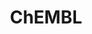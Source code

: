 ---
layout: default
bigquery: https://console.cloud.google.com/bigquery?p=patents-public-data&d=ebi_chembl&page=dataset
citation: '"The ChEMBL database in 2017." Anna Gaulton, Anne Hersey, Michał Nowotka,
  A Patrícia Bento, Jon Chambers, David Mendez, Prudence Mutowo, Francis Atkinson,
  Louisa J Bellis, Elena Cibrián-Uhalte, Mark Davies, Nathan Dedman, Anneli Karlsson,
  María Paula Magariños, John P Overington, George Papadatos, Ines Smit, Andrew R
  Leach Nucleic acids Research (2017) 45 (Database Issue), D945-D954'
contributors: European Bioinformatics Institute
cost: None
description: ChEMBL Data is a manually curated database of small molecules used in
  drug discovery, including information about existing patented drugs.
documentation: 'schema: https://www.ebi.ac.uk/chembl/db_schema


  '
last_edit: Mon, 04 Apr 2022 19:07:30 GMT
location: https://console.cloud.google.com/marketplace/product/google_patents_public_datasets/chembl
maintained_by: EMBL-EBI, an outstation of European Molecular Biology Laboratory
related_publications: '

  ChEMBL: towards direct deposition of bioassay data.


  Mendez D, Gaulton A, Bento AP, Chambers J, De Veij M, Félix E, Magariños MP, Mosquera
  JF, Mutowo P, Nowotka M, Gordillo-Marañón M, Hunter F, Junco L, Mugumbate G, Rodriguez-Lopez
  M, Atkinson F, Bosc N, Radoux CJ, Segura-Cabrera A, Hersey A, Leach AR.


  — Nucleic Acids Res. 2019; 47(D1):D930-D940. doi: 10.1093/nar/gky1075

  '
schema_fields: '[''chirality'', ''nda_type'', ''updated_by'', ''relationship_desc'',
  ''assay_strain'', ''first_page'', ''mesh_heading'', ''compsyn_id'', ''efo_id'',
  ''cidx'', ''syn_type'', ''rgid'', ''aromatic_rings'', ''creation_date'', ''activity_id'',
  ''source'', ''site_residues'', ''previous_company'', ''met_conversion'', ''warning_type'',
  ''prodrug'', ''standard_inchi_key'', ''co_stem_id'', ''protein_class_synonym'',
  ''tissue_id'', ''doc_type'', ''assay_tax_id'', ''standard_inchi'', ''tid'', ''molsyn_id'',
  ''domain_id'', ''indref_id'', ''alogp'', ''l1'', ''comments'', ''active_molregno'',
  ''standard_value'', ''comp_class_id'', ''path'', ''mutation'', ''action_type'',
  ''mc_target_type'', ''biocomp_id'', ''mecref_id'', ''alert_id'', ''mol_frac_id'',
  ''source_domain_id'', ''ap_id'', ''cx_most_bpka'', ''bto_id'', ''withdrawn_reason'',
  ''protein_class_desc'', ''published_type'', ''src_short_name'', ''result_flag'',
  ''log_id'', ''abstract'', ''res_stem_id'', ''parent_type'', ''mechanism_comment'',
  ''ad_type'', ''warning_id'', ''job_id'', ''title'', ''submission_date'', ''le'',
  ''relationship'', ''component_synonym'', ''l4'', ''status'', ''prediction_method'',
  ''ass_cls_map_id'', ''bei'', ''mc_tax_id'', ''hrac_code'', ''irac_class_id'', ''normal_range_max'',
  ''full_mwt'', ''pchembl_value'', ''definition'', ''therapeutic_flag'', ''class_level'',
  ''cell_source_organism'', ''targrel_id'', ''standard_upper_value'', ''activity_count'',
  ''molfile'', ''site_id'', ''binding_site_comment'', ''entity_type'', ''caloha_id'',
  ''text_value'', ''name'', ''innovator_company'', ''ro3_pass'', ''ddd_id'', ''level2'',
  ''hbd'', ''targcomp_id'', ''subgroup'', ''frac_class_id'', ''record_id'', ''level3_description'',
  ''cell_source_tissue'', ''l8'', ''oc_id'', ''standard_type'', ''units'', ''accession'',
  ''atc_code'', ''psa'', ''mol_atc_id'', ''assay_desc'', ''uberon_id'', ''qed_weighted'',
  ''molecule_type'', ''ridx'', ''patent_expire_date'', ''ref_id'', ''direct_interaction'',
  ''priority'', ''dosed_ingredient'', ''uo_units'', ''helm_notation'', ''acd_most_apka'',
  ''lle'', ''isoform'', ''assay_tissue'', ''assay_param_id'', ''label'', ''volume'',
  ''confidence_score'', ''alert_set_id'', ''compound_name'', ''stem'', ''doi'', ''ddd_units'',
  ''level3'', ''level2_description'', ''mc_organism'', ''stat'', ''short_name'', ''irac_code'',
  ''std_act_id'', ''cellosaurus_id'', ''warning_country'', ''withdrawn_year'', ''metabolite_record_id'',
  ''assay_source'', ''indication_class'', ''src_assay_id'', ''disease_efficacy'',
  ''mc_target_name'', ''chembl_id'', ''l7'', ''target_desc'', ''molregno'', ''company'',
  ''assay_test_type'', ''authors'', ''selectivity_comment'', ''predbind_id'', ''cx_most_apka'',
  ''inorganic_flag'', ''route'', ''canonical_smiles'', ''downgraded'', ''dosage_form'',
  ''ref_url'', ''hba'', ''polymer_flag'', ''cell_ontology_id'', ''alert_name'', ''set_name'',
  ''ingredient'', ''drugind_id'', ''enzyme_tid'', ''idx'', ''patent_id'', ''relationship_type'',
  ''sequence'', ''usan_stem_id'', ''chebi_par_id'', ''applicant_full_name'', ''orig_description'',
  ''aspect'', ''activity_comment'', ''doc_id'', ''sitecomp_id'', ''cx_logd'', ''pubmed_id'',
  ''prod_pat_id'', ''who_name'', ''mol_hrac_id'', ''max_phase_for_ind'', ''l2'', ''usan_year'',
  ''db_source'', ''pathway_key'', ''compd_id'', ''parent_molregno'', ''data_validity_comment'',
  ''drug_record_id'', ''comp_go_id'', ''mec_id'', ''domain_type'', ''mol_irac_id'',
  ''src_compound_id'', ''parameter_type'', ''normal_range_min'', ''l6'', ''cl_lincs_id'',
  ''metref_id'', ''mc_target_accession'', ''sei'', ''molecular_mechanism'', ''protein_class_id'',
  ''issue'', ''last_active'', ''usan_stem'', ''domain_name'', ''tax_id'', ''class_type'',
  ''standard_units'', ''last_page'', ''hba_lipinski'', ''l5'', ''l3'', ''assay_class_id'',
  ''smarts'', ''parenteral'', ''level4'', ''pathway_id'', ''as_id'', ''stem_class'',
  ''mw_freebase'', ''type'', ''major_class'', ''ddd_value'', ''num_lipinski_ro5_violations'',
  ''target_mapping'', ''version'', ''acd_logd'', ''approval_date'', ''parent_id'',
  ''published_units'', ''end_position'', ''entity_id'', ''standard_text_value'', ''black_box_warning'',
  ''confidence'', ''parent_go_id'', ''species_group_flag'', ''cpd_str_alert_id'',
  ''num_alerts'', ''who_extra'', ''warning_class'', ''first_in_class'', ''country'',
  ''sequence_md5sum'', ''mesh_id'', ''relation'', ''qudt_units'', ''assay_category'',
  ''compound_key'', ''level4_description'', ''src_id'', ''mechanism_of_action'', ''target_type'',
  ''smid'', ''bao_format'', ''research_stem'', ''publication_number'', ''tid_fixed'',
  ''withdrawn_class'', ''substrate_record_id'', ''warnref_id'', ''acd_logp'', ''protclasssyn_id'',
  ''published_relation'', ''synonyms'', ''src_description'', ''natural_product'',
  ''assay_cell_type'', ''ddd_admr'', ''patent_use_code'', ''description'', ''trade_name'',
  ''level1'', ''published_value'', ''standard_relation'', ''level5'', ''structure_type'',
  ''variant_id'', ''molecular_species'', ''drug_substance_flag'', ''cell_description'',
  ''cell_id'', ''assay_type'', ''met_comment'', ''hbd_lipinski'', ''upper_value'',
  ''strength'', ''delist_flag'', ''annotation'', ''first_approval'', ''max_phase'',
  ''efo_term'', ''drug_product_flag'', ''component_type'', ''standard_flag'', ''bao_endpoint'',
  ''value'', ''start_position'', ''potential_duplicate'', ''availability_type'', ''cell_source_tax_id'',
  ''product_id'', ''clo_id'', ''parameter_value'', ''related_tid'', ''cell_name'',
  ''site_name'', ''curated_by'', ''tbl'', ''enzyme_name'', ''ref_type'', ''met_id'',
  ''topical'', ''withdrawn_flag'', ''frac_code'', ''go_id'', ''component_id'', ''ddd_comment'',
  ''homologue'', ''warning_year'', ''usan_substem'', ''full_molformula'', ''toid'',
  ''withdrawn_country'', ''db_version'', ''year'', ''curation_comment'', ''bao_id'',
  ''actsm_id'', ''oral'', ''assay_organism'', ''mw_monoisotopic'', ''cx_logp'', ''rtb'',
  ''num_ro5_violations'', ''assay_id'', ''level1_description'', ''aidx'', ''acd_most_bpka'',
  ''formulation_id'', ''heavy_atoms'', ''journal'', ''active_ingredient'', ''pref_name'',
  ''organism'', ''patent_no'', ''usan_stem_definition'', ''warning_description'',
  ''domain_description'', ''hrac_class_id'', ''updated_on'', ''assay_subcellular_fraction'']'
shortname: chembl
tags:
- biotechnology
- health
- chemical
- bioinformatics
- medical
terms_of_use: CC BY-SA 3.0
title: ChEMBL
uuid: e232a192-965c-4ec9-904c-155b6dfe56c5
---